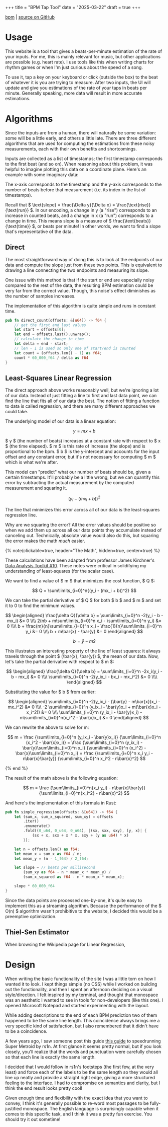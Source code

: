 +++
title = "BPM Tap Tool"
date = "2025-03-22"
draft = true
+++

[bpm](https://laclark.me/tools/bpm) |
[source on GitHub](https://github.com/lucdar/bpm)

# Usage

This website is a tool that gives a beats-per-minute estimation of the rate of
your inputs. For me, this is mainly relevant for music, but other applications
are possible (e.g. heart rate). I use tools like this when writing charts for
rhythm games or when I'm just curious about the speed of a song.

To use it, tap a key on your keyboard or click (outside the box) to the beat of
whatever it is you are trying to measure. After two inputs, the UI will update
and give you estimations of the rate of your taps in beats per minute. Generally
speaking, more data will result in more accurate estimations.

# Algorithms

Since the inputs are from a human, there will naturally be some variation: some
will be a little early, and others a little late. There are three different
algorithms that are used for computing the estimations from these noisy
measurements, each with their own benefits and shortcomings.

Inputs are collected as a list of timestamps; the first timestamp corresponds to
the first beat (and so on). When reasoning about this problem, it was helpful to
imagine plotting this data on a coordinate plane. Here's an example with some
imaginary data:

<!-- TODO: add image here -->

The x-axis corresponds to the timestamp and the y-axis corresponds to the number
of beats before that measurement (i.e. its index in the list of timestamps).

Recall that $ \text{slope} = \frac{\Delta y}{\Delta x} =
\frac{\text{rise}}{\text{run}} $. In our encoding, a change in y (a "rise")
corresponds to an increase in counted beats, and a change in x (a "run")
corresponds to a change in time. This means slope is a measure of $
\frac{\text{beats}}{\text{time}} $, or beats per minute! In other words, we want
to find a slope that's representative of the data.

## Direct

The most straightforward way of doing this is to look at the endpoints of our
data and compute the slope just from these two points. This is equivalent to
drawing a line connecting the two endpoints and measuring its slope.

<!-- TODO: Image of direct demonstration -->

One issue with this method is that if the start or end are especially noisy
compared to the rest of the data, the resulting BPM estimation could be very far
from the correct value. Though, this noise's effect diminishes as the number of
samples increases.

<!-- TODO: Image of noisy direct (two sample sizes?) -->

The implementation of this algorithm is quite simple and runs in constant time.

```Rust
pub fn direct_count(offsets: &[u64]) -> f64 {
    // get the first and last values
    let start = offsets[0];
    let end = offsets.last().unwrap();
    // calculate the change in time
    let delta = end - start;
    // len - 1 is used so only one of start/end is counted
    let count = (offsets.len() - 1) as f64;
    count * 60_000_f64 / delta as f64
}
```

## Least-Squares Linear Regression

The direct approach above works reasonably well, but we're ignoring a lot of our
data. Instead of just fitting a line to first and last data point, we can find
the line that fits all of our data the best. The notion of fitting a function to
data is called regression, and there are many different approaches we could
take.

The underlying model of our data is a linear equation:

$$ y = mx + b $$

$ y $ (the number of beats) increases at a constant rate with respect to $ x $
(the time elapsed). $ m $ is this rate of increase (the slope) and is
proportional to the bpm. $ b $ is the y-intercept and accounts for the input
offset and any constant error, but it's not necessary for computing $ m $ which
is what we're after.

This model can "predict" what our number of beats should be, given a certain
timestamps. It'll probably be a little wrong, but we can quantify this error by
subtracting the actual measurement by the computed measurement and squaring it.

$$ (y_i - (mx_i + b))^2 $$

The line that minimizes this error across all of our data is the least-squares
regression line.

Why are we squaring the error? All the error values should be positive so when
we add them up across all our data points they accumulate instead of canceling
out. Technically, absolute value would also do this, but squaring the error
makes the math _much_ easier.

{% note(clickable=true, header="The Math", hidden=true, center=true) %}

These calculations have been adapted from professor James Kirchner's
[Data Analysis Toolkit #10](https://seismo.berkeley.edu/~kirchner/eps_120/Toolkits/Toolkit_10.pdf).
These notes were critical in solidifying my understanding of least-squares (for
the scalar case).

We want to find a value of $ m $ that minimizes the cost function, $ Q $:

$$
    Q = \sum\limits_{i=0}^n{(y_i - (mx_i + b))^2}
$$

We can take the partial derivative of $ Q $ for both $ b $ and $ m $ and set it
to 0 to find the minimum values.

$$
\begin{aligned}
    \frac{\delta Q}{\delta b} = \sum\limits_{i=0}^n -2(y_i - b - mx_i) &= 0 \\\\
    2(nb + m\sum\limits_{i=0}^n x_i - \sum\limits_{i=0}^n y_i) &= 0 \\\\
    b + \frac{m}{n}\sum\limits_{i=0}^n x_i - \frac{1}{n}\sum\limits_{i=0}^n y_i &= 0 \\\\
    b + m\bar{x} - \bar{y} &= 0
\end{aligned}
$$

$$
b = \bar{y} - m\bar{x}
$$

This illustrates an interesting property of the line of least squares: it always
travels through the point $ (\bar{x}, \bar{y}) $, the mean of our data. Now,
let's take the partial derivative with respect to $ m $:

$$
\begin{aligned}
    \frac{\delta Q}{\delta b} = \sum\limits_{i=0}^n -2x_i(y_i - b - mx_i) &= 0 \\\\
    \sum\limits_{i=0}^n -2(y_ix_i - bx_i - mx_i^2) &= 0 \\\\
\end{aligned}
$$

Substituting the value for $ b $ from earlier:

$$
\begin{aligned}
    \sum\limits_{i=0}^n -2(y_ix_i - (\bar{y} - m\bar{x})x_i - mx_i^2) &= 0 \\\\
    -2 \sum\limits_{i=0}^n (y_ix_i - \bar{y}x_i + m(\bar{x}x_i - x_i^2)) &= 0 \\\\
    \sum\limits_{i=0}^n (y_ix_i - \bar{y}x_i) - m\sum\limits_{i=0}^n(x_i^2 - \bar{x}x_i) &= 0
\end{aligned}
$$

We can rewrite the above to solve for m:

$$
m = \frac
    {\sum\limits_{i=0}^n (y_ix_i - \bar{y}x_i)}
    {\sum\limits_{i=0}^n (x_i^2 - \bar{x}x_i)}
  = \frac
    {\sum\limits_{i=0}^n (y_ix_i) - \bar{y}\sum\limits_{i=0}^n x_i}
    {\sum\limits_{i=0}^n (x_i^2) - \bar{x}\sum\limits_{i=0}^n x_i}
  = \frac
    {\sum\limits_{i=0}^n x_i y_i - n\bar{x}\bar{y}}
    {\sum\limits_{i=0}^n x_i^2 - n\bar{x}^2}
$$

{% end %}

The result of the math above is the following equation:

$$
    m = \frac
    {\sum\limits_{i=0}^n{x_i y_i} - n\bar{x}\bar{y}}
    {\sum\limits_{i=0}^n{x_i^2} - n\bar{x}^2}
$$

And here's the implementation of this formula in Rust:

```Rust
pub fn simple_regression(offsets: &[u64]) -> f64 {
    let (sum_x, sum_x_squared, sum_xy) = offsets
        .iter()
        .enumerate()
        .fold((0_u64, 0_u64, 0_u64), |(sx, sxx, sxy), (y, x)| {
            (sx + x, sxx + x * x, sxy + (y as u64) * x)
        });

    let n = offsets.len() as f64;
    let mean_x = sum_x as f64 / n;
    let mean_y = (n - 1_f64) / 2_f64;

    let slope = // beats per millisecond
        (sum_xy as f64 - n * mean_x * mean_y) /
        (sum_x_squared as f64 - n * mean_x * mean_x);

    slope * 60_000_f64
}
```

Since the data points are processed one-by-one, it's quite easy to implement
this as a streaming algorithm. Because the performance of the $ O(n) $ algorithm
wasn't prohibitive to the website, I decided this would be a preemptive
optimization.

## Thiel-Sen Estimator

When browsing the Wikipedia page for Linear Regression,

# Design

When writing the basic functionality of the site I was a little torn on how I
wanted it to look. I kept things simple (no CSS) while I worked on building out
the functionality, and then I spent an afternoon deciding on a visual
style/direction. I felt inspired by my terminal, and thought that monospace was
an aesthetic I wanted to see in tools for non-developers (like this one). I
opened Microsoft Notepad and started experimenting with the layout.

While adding descriptions to the end of each BPM prediction two of them happened
to be the same line length. This coincidence always brings me a very specific
kind of satisfaction, but I also remembered that it didn't have to be a
coincidence.

A few years ago, I saw someone post this guide
[this guide](https://gamefaqs.gamespot.com/snes/588741-super-metroid/faqs/10114)
to speedrunning Super Metroid by rs1n. At first glance it seems pretty normal,
but if you look closely, you'll realize that the words and punctuation were
carefully chosen so that each line is exactly the same length.

I decided that I would follow in rs1n's footsteps (the first few, at the very
least) and force each of the labels to be the same length so they would all line
up neatly and provide a straight right edge, giving a more structured feeling to
the interface. I had to compromise on semantics and clarity, but I think the end
result looks pretty cool!

Given enough time and flexibility with the exact idea that you want to convey, I
think it's generally possible to re-word most passages to be fully-justified
monospace. The English language is surprisingly capable when it comes to this
specific task, and I think it was a pretty fun exercise. You should try it out
sometime!
